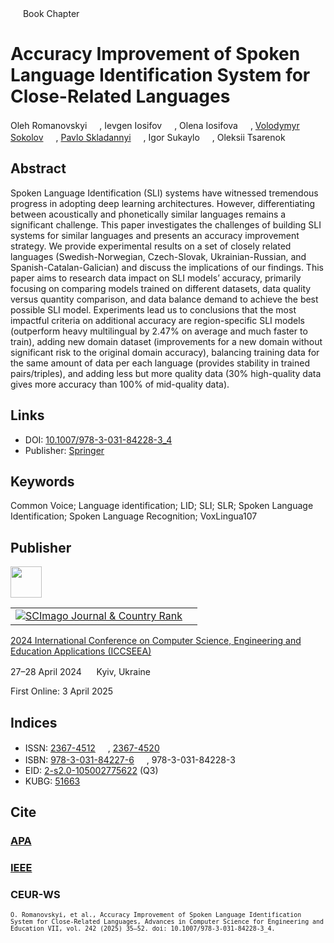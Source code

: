 <img src="/icons/lock.svg" width="16" height="16"> Book Chapter

# Accuracy Improvement of Spoken Language Identification System for Close-Related Languages

Oleh Romanovskyi <a href="https://orcid.org/0000-0003-3420-5621" target="_blank"><img src="/icons/orcid.svg" width="16" height="16"></a>,
Ievgen Iosifov <a href="https://orcid.org/0000-0001-6203-9945" target="_blank"><img src="/icons/orcid.svg" width="16" height="16"></a>,
Olena Iosifova <a href="https://orcid.org/0000-0001-6507-0761" target="_blank"><img src="/icons/orcid.svg" width="16" height="16"></a>,
<a href="https://volodymyr-sokolov.github.io/">Volodymyr Sokolov</a> <a href="https://orcid.org/0000-0002-9349-7946" target="_blank"><img src="/icons/orcid.svg" width="16" height="16"></a>,
<a href="/">Pavlo Skladannyi</a> <a href="https://orcid.org/0000-0002-7775-6039" target="_blank"><img src="/icons/orcid.svg" width="16" height="16"></a>,
Igor Sukaylo <a href="https://orcid.org/0000-0003-1608-3149" target="_blank"><img src="/icons/orcid.svg" width="16" height="16"></a>,
Oleksii Tsarenok <a href="https://orcid.org/0009-0008-1174-4271" target="_blank"><img src="/icons/orcid.svg" width="16" height="16"></a>

## Abstract

Spoken Language Identification (SLI) systems have witnessed tremendous progress in adopting deep learning architectures. However, differentiating between acoustically and phonetically similar languages remains a significant challenge. This paper investigates the challenges of building SLI systems for similar languages and presents an accuracy improvement strategy. We provide experimental results on a set of closely related languages (Swedish-Norwegian, Czech-Slovak, Ukrainian-Russian, and Spanish-Catalan-Galician) and discuss the implications of our findings. This paper aims to research data impact on SLI models’ accuracy, primarily focusing on comparing models trained on different datasets, data quality versus quantity comparison, and data balance demand to achieve the best possible SLI model. Experiments lead us to conclusions that the most impactful criteria on additional accuracy are region-specific SLI models (outperform heavy multilingual by 2.47% on average and much faster to train), adding new domain dataset (improvements for a new domain without significant risk to the original domain accuracy), balancing training data for the same amount of data per each language (provides stability in trained pairs/triples), and adding less but more quality data (30% high-quality data gives more accuracy than 100% of mid-quality data).

## Links

* DOI: [10.1007/978-3-031-84228-3_4](https://doi.org/10.1007/978-3-031-84228-3_4) 
* Publisher: [Springer](https://link.springer.com/chapter/10.1007/978-3-031-84228-3_4) 

## Keywords

Common Voice; Language identification; LID; SLI; SLR; Spoken Language Identification; Spoken Language Recognition; VoxLingua107

## Publisher

<img src="/icons/springer.svg" height="50">

<table>
<tr>
<td>
<a href="https://www.scimagojr.com/journalsearch.php?q=21100975545&amp;tip=sid&amp;exact=no" title="SCImago Journal &amp; Country Rank"><img border="0" src="https://corsproxy.io/?https://www.scimagojr.com/journal_img.php?id=21100975545" alt="SCImago Journal &amp; Country Rank"  /></a>
</td>
<td style="text-align: left;">
<span class="__dimensions_badge_embed__" data-doi="10.1007/978-3-031-84228-3_4" data-hide-zero-citations="true"></span><script async src="https://badge.dimensions.ai/badge.js" charset="utf-8"></script>
</td>
</tr>
</table>

[2024 International Conference on Computer Science, Engineering and Education Applications (ICCSEEA)](https://link.springer.com/book/10.1007/978-3-031-84228-3)

27–28 April 2024 <img src="/icons/location-pin.svg" width="16" height="16"> Kyiv, Ukraine

First Online: 3 April 2025

## Indices

* ISSN: [2367-4512](https://portal.issn.org/resource/ISSN/2367-4512) <img src="/icons/print.svg" width="16" height="16">, [2367-4520](https://portal.issn.org/resource/ISSN/2367-4520) <img src="/icons/online.svg" width="16" height="16">
* ISBN: [978-3-031-84227-6](https://isbnsearch.org/isbn/978-3-031-84227-6) <img src="/icons/print.svg" width="16" height="16">, 978-3-031-84228-3 <img src="/icons/online.svg" width="16" height="16">
* EID: [2-s2.0-105002775622](http://www.scopus.com/record/display.url?origin=inward&eid=2-s2.0-105002775622) (Q3)
* KUBG: [51663](http://elibrary.kubg.edu.ua/id/eprint/51663/)

## Cite

### [APA](https://citation.crosscite.org/format?doi=10.1007/978-3-031-84228-3_4&style=apa&lang=en-US)

### [IEEE](https://citation.crosscite.org/format?doi=10.1007/978-3-031-84228-3_4&style=ieee&lang=en-US)

### CEUR-WS

<small>`O. Romanovskyi, et al., Accuracy Improvement of Spoken Language Identification System for Close-Related Languages, Advances in Computer Science for Engineering and Education VII, vol. 242 (2025) 35–52. doi: 10.1007/978-3-031-84228-3_4.`</small>